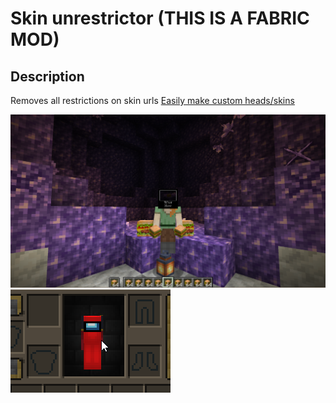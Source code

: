 # Skin unrestrictor (THIS IS A FABRIC MOD)

## Description

Removes all restrictions on skin urls
[Easily make custom heads/skins](https://joshua66252.github.io/minecraft-skinurl-unrestricted/minecraft-headmaster/)

![displayImage](https://github.com/Joshua66252/minecraft-skinurl-unrestricted/blob/main/imageDisplay.png)
![displayImage](https://github.com/Joshua66252/minecraft-skinurl-unrestricted/blob/main/imageDisplay0.png)